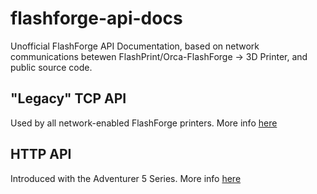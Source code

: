 # flashforge-api-docs
Unofficial FlashForge API Documentation, based on network communications betewen FlashPrint/Orca-FlashForge -> 3D Printer, and public source code.

## "Legacy" TCP API
Used by all network-enabled FlashForge printers. More info [here](https://github.com/Parallel-7/flashforge-api-docs/blob/main/legacy-api.md)

## HTTP API
Introduced with the Adventurer 5 Series. More info [here](https://github.com/Parallel-7/flashforge-api-docs/blob/main/http-api.md)

